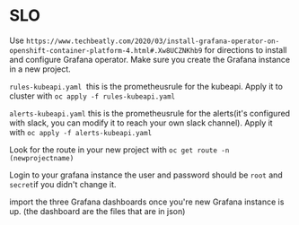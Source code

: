 # SLO

Use ```https://www.techbeatly.com/2020/03/install-grafana-operator-on-openshift-container-platform-4.html#.Xw8UCZNKhb9``` for directions to install and configure Grafana operator. Make sure you create the Grafana instance in a new project.

```rules-kubeapi.yaml```  this is the prometheusrule for the kubeapi. Apply it to cluster with ```oc apply -f rules-kubeapi.yaml```

```alerts-kubeapi.yaml``` this is the prometheusrule for the alerts(it's configured with slack, you can modify it to reach your own slack channel). Apply it with ```oc apply -f alerts-kubeapi.yaml```

Look for the route in your new project with ```oc get route -n (newprojectname)```

Login to your grafana instance the user and password should be ```root``` and ```secret```if you didn't change it.

import the three Grafana dashboards once you're new Grafana instance is up. (the dashboard  are the files that are in json)
